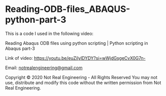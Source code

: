 # Reading-ODB-files_ABAQUS-python-part-3

This is a code I used in the following video:

Reading Abaqus ODB files using python scripting | Python scripting in Abaqus part-3

Link of video: https://youtu.be/euZiIylDYDY?si=wWjdGsgeCvX0G7n-

Email: notrealengineering@gmail.com

Copyright © 2020 Not Real Engineering - All Rights Reserved You may not use, distribute and modify this code without the written permission from Not Real Engineering.
